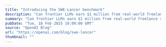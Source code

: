 ```yaml
---
title: "Introducing the SWE-Lancer benchmark"
description: "Can frontier LLMs earn $1 million from real-world freelance software engineering?"
summary: "Can frontier LLMs earn $1 million from real-world freelance software engineering?"
pubDate: "Tue, 18 Feb 2025 10:00:00 GMT"
source: "OpenAI Blog"
url: "https://openai.com/blog/swe-lancer"
thumbnail: ""
---
```


